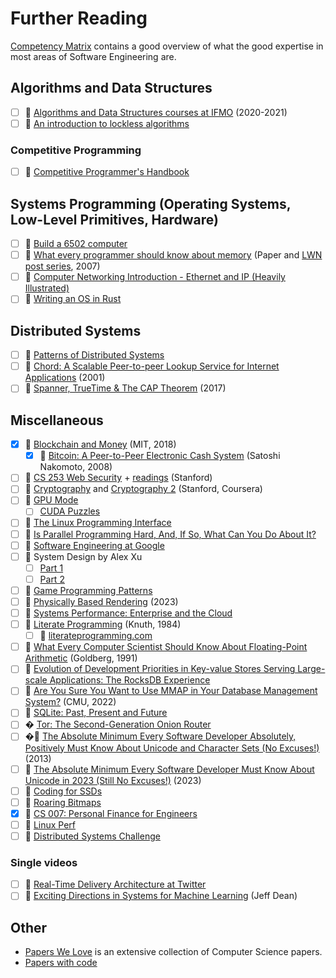 # Further Reading

[Competency
Matrix](https://sijinjoseph.netlify.app/programmer-competency-matrix/) contains
a good overview of what the good expertise in most areas of Software
Engineering are.

## Algorithms and Data Structures

- [ ] 🎥 [Algorithms and Data Structures courses at IFMO](https://youtube.com/playlist?list=PLrS21S1jm43igE57Ye_edwds_iL7ZOAG4) (2020-2021)
- [ ] 🔗 [An introduction to lockless algorithms](https://lwn.net/Articles/844224/)

### Competitive Programming

- [ ] 📖 [Competitive Programmer's Handbook](https://www.goodreads.com/book/show/34861344-competitive-programmer-s-handbook)

## Systems Programming (Operating Systems, Low-Level Primitives, Hardware)

- [ ] 🎥 [Build a 6502 computer](https://eater.net/6502)
- [ ] 📄 [What every programmer should know about memory](https://people.freebsd.org/~lstewart/articles/cpumemory.pdf) (Paper and [LWN post series](https://lwn.net/Articles/250967), 2007)
- [ ] 🔗 [Computer Networking Introduction - Ethernet and IP (Heavily Illustrated)](https://iximiuz.com/en/posts/computer-networking-101/)
- [ ] 🔗 [Writing an OS in Rust](https://os.phil-opp.com/)

## Distributed Systems

- [ ] 📖 [Patterns of Distributed Systems](https://martinfowler.com/articles/patterns-of-distributed-systems)
- [ ] 📄 [Chord: A Scalable Peer-to-peer Lookup Service for Internet Applications](https://pdos.csail.mit.edu/papers/chord:sigcomm01/chord_sigcomm.pdf) (2001)
- [ ] 📄 [Spanner, TrueTime & The CAP Theorem](https://static.googleusercontent.com/media/research.google.com/en//pubs/archive/45855.pdf) (2017)

## Miscellaneous

- [x] 🎥 [Blockchain and Money](https://ocw.mit.edu/courses/15-s12-blockchain-and-money-fall-2018/) (MIT, 2018)
  - [x] 📄 [Bitcoin: A Peer-to-Peer Electronic Cash System](https://bitcoin.org/bitcoin.pdf) (Satoshi Nakomoto, 2008)
- [ ] 🎥 [CS 253 Web Security](https://youtube.com/playlist?list=PL1y1iaEtjSYiiSGVlL1cHsXN_kvJOOhu-) + [readings](https://web.stanford.edu/class/cs253/) (Stanford)
- [ ] 🎥 [Cryptography](https://www.coursera.org/learn/crypto) and [Cryptography 2](https://www.coursera.org/learn/crypto2) (Stanford, Coursera)
- [ ] 🎥 [GPU Mode](https://github.com/gpu-mode/lectures)
  - [ ] [CUDA Puzzles](https://github.com/srush/gpu-puzzles)
- [ ] 📖 [The Linux Programming Interface](https://www.goodreads.com/en/book/show/7672214)
- [ ] 📖 [Is Parallel Programming Hard, And, If So, What Can You Do About It?](https://arxiv.org/abs/1701.00854)
- [ ] 📖 [Software Engineering at Google](https://abseil.io/resources/swe-book)
- [ ] 📖 System Design by Alex Xu
  - [ ] [Part 1](https://www.goodreads.com/book/show/54109255-system-design-interview-an-insider-s-guide)
  - [ ] [Part 2](https://www.goodreads.com/book/show/60631342-system-design-interview-an-insider-s-guide)
- [ ] 📖 [Game Programming Patterns](https://gameprogrammingpatterns.com/)
- [ ] 📖 [Physically Based Rendering](https://www.pbr-book.org/) (2023)
- [ ] 📖 [Systems Performance: Enterprise and the Cloud](https://www.brendangregg.com/blog/2020-07-15/systems-performance-2nd-edition.html)
- [ ] 📄 [Literate Programming](http://www.literateprogramming.com/knuthweb.pdf) (Knuth, 1984)
  - [ ] 🔗 [literateprogramming.com](http://www.literateprogramming.com)
- [ ] 📄 [What Every Computer Scientist Should Know About Floating-Point Arithmetic](https://docs.oracle.com/cd/E19957-01/800-7895/800-7895.pdf) (Goldberg, 1991)
- [ ] 📄 [Evolution of Development Priorities in Key-value Stores Serving Large-scale Applications: The RocksDB Experience](https://www.usenix.org/conference/fast21/presentation/dong)
- [ ] 📄 [Are You Sure You Want to Use MMAP in Your Database Management System?](https://db.cs.cmu.edu/mmap-cidr2022/) (CMU, 2022)
- [ ] 📄 [SQLite: Past, Present and Future](https://www.vldb.org/pvldb/vol15/p3535-gaffney.pdf)
- [ ] � [Tor: The Second-Generation Onion Router](https://svn-archive.torproject.org/svn/projects/design-paper/tor-design.pdf)
- [ ] �🔗 [The Absolute Minimum Every Software Developer Absolutely, Positively Must Know About Unicode and Character Sets (No Excuses!)](https://www.joelonsoftware.com/2003/10/08/the-absolute-minimum-every-software-developer-absolutely-positively-must-know-about-unicode-and-character-sets-no-excuses/) (2013)
- [ ] 🔗 [The Absolute Minimum Every Software Developer Must Know About Unicode in 2023 (Still No Excuses!)](https://tonsky.me/blog/unicode/) (2023)
- [ ] 🔗 [Coding for SSDs](https://codecapsule.com/2014/02/12/coding-for-ssds-part-1-introduction-and-table-of-contents/)
- [ ] 🔗 [Roaring Bitmaps](https://roaringbitmap.org/about/)
- [x] 🔗 [CS 007: Personal Finance for Engineers](https://cs007.blog/)
- [ ] 🔗 [Linux Perf](https://brendangregg.com/linuxperf.html)
- [ ] 🔗 [Distributed Systems Challenge](https://fly.io/dist-sys/)

### Single videos

- [ ] 🎥 [Real-Time Delivery Architecture at Twitter](https://www.infoq.com/presentations/Real-Time-Delivery-Twitter/)
- [ ] 🎥 [Exciting Directions in Systems for Machine Learning](https://mlsys.org/virtual/2024/invited-talk/2592) (Jeff Dean)

## Other

- [Papers We Love](https://github.com/papers-we-love/papers-we-love) is an extensive collection of Computer Science papers.
- [Papers with code](https://paperswithcode.com/)
